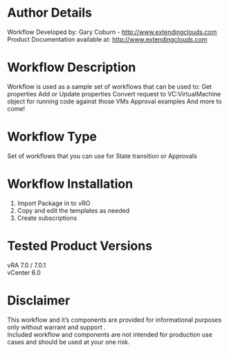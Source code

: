 # Author Details

Workflow Developed by: Gary Coburn - http://www.extendingclouds.com  
Product Documentation available at: http://www.extendingclouds.com  

# Workflow Description

Workflow is used as a sample set of workflows that can be used to:
Get properties
Add or Update properties
Convert request to VC:VirtualMachine object for running code against those VMs
Approval examples
And more to come!

# Workflow Type

Set of workflows that you can use for State transition or Approvals

# Workflow Installation

1. Import Package in to vRO
2. Copy and edit the templates as needed
3. Create subscriptions

# Tested Product Versions

  vRA 7.0 / 7.0.1  
  vCenter 6.0  

# Disclaimer


This workflow and it’s components are provided for informational purposes only without warrant and support .  
Included workflow and components are not intended for production use cases and should be used at your one risk.
